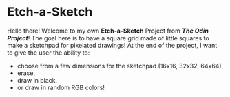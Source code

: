 # Etch-a-Sketch
Hello there! Welcome to my own **Etch-a-Sketch** Project from _**The Odin Project**_! The goal here is to have a square grid made of little squares to make a sketchpad for pixelated drawings! At the end of the project, I want to give the user the ability to:
- choose from a few dimensions for the sketchpad (16x16, 32x32, 64x64),
- erase, 
- draw in black,
- or draw in random RGB colors!
